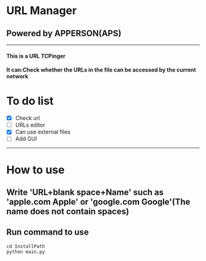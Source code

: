 # URL Manager

## Powered by APPERSON(APS)

---

#### This is a URL TCPinger

#### It can:Check whether the URLs in the file can be accessed by the current network

# To do list

- [X]  Check url
- [ ]  URLs editor
- [x]  Can use external files
- [ ]  Add GUI

---

# How to use

## Write 'URL+blank space+Name' such as 'apple.com Apple' or 'google.com Google'(The name does not contain spaces)
## Run command to use

```
cd InstallPath
python main.py
```
